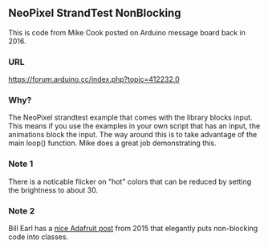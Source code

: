 ## NeoPixel StrandTest NonBlocking
This is code from Mike Cook posted on Arduino message board back in 2016. 
### URL
https://forum.arduino.cc/index.php?topic=412232.0
### Why?
The NeoPixel strandtest example that comes with the library blocks input. This means if you use the examples in your own script that has an input, the animations block the input. The way around this is to take advantage of the main loop() function. Mike does a great job demonstrating this.

### Note 1
There is a noticable flicker on "hot" colors that can be reduced by setting the brightness to about 30.

### Note 2
Bill Earl has a [nice Adafruit post](https://learn.adafruit.com/multi-tasking-the-arduino-part-3?view=all#overview) from 2015 that elegantly puts non-blocking code into classes. 